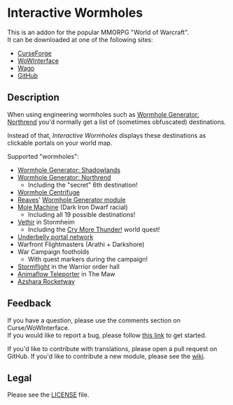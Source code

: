 # Interactive Wormholes

This is an addon for the popular MMORPG "World of Warcraft".  
It can be downloaded at one of the following sites:

- [CurseForge](https://www.curseforge.com/wow/addons/interactivewormholes)
- [WoWInterface](https://wowinterface.com/downloads/info24119)
- [Wago](https://addons.wago.io/addons/interactivewormholes)
- [GitHub](https://github.com/p3lim-wow/InteractiveWormholes/releases)

## Description

When using engineering wormholes such as [Wormhole Generator: Northrend](https://wowhead.com/item=48933) you'd normally get a list of (sometimes obfuscated) destinations.

Instead of that, *Interactive Wormholes* displays these destinations as clickable portals on your world map.

Supported "wormholes":

- [Wormhole Generator: Shadowlands](https://www.wowhead.com/item=172924)
- [Wormhole Generator: Northrend](https://www.wowhead.com/item=48933)
	- Including the "secret" 6th destination!
- [Wormhole Centrifuge](https://www.wowhead.com/item=112059)
- [Reaves](https://www.wowhead.com/item=132523)' [Wormhole Generator module](https://www.wowhead.com/item=132524)
- [Mole Machine](http://www.wowhead.com/spell=265225) (Dark Iron Dwarf racial)
	- Including all 19 possible destinations!
- [Vethir](https://www.wowhead.com/npc=108685) in Stormheim
	- Including the [Cry More Thunder!](https://www.wowhead.com/quest=41950) world quest!
- [Underbelly portal network](https://www.wowhead.com/item=138028)
- Warfront Flightmasters (Arathi + Darkshore)
- War Campaign footholds
	- With quest markers during the campaign!
- [Stormflight](https://www.wowhead.com/npc=96679) in the Warrior order hall
- [Animaflow Teleporter](https://www.wowhead.com/npc=172925) in The Maw
- [Azshara Rocketway](https://www.wowhead.com/npc=43217)

## Feedback

If you have a question, please use the comments section on Curse/WoWInterface.  
If you would like to report a bug, please follow [this link](https://github.com/p3lim-wow/InteractiveWormholes/issues?q=) to get started.

If you'd like to contribute with translations, please open a pull request on GitHub.
If you'd like to contribute a new module, please see the [wiki](https://github.com/p3lim-wow/InteractiveWormholes/wiki).

## Legal

Please see the [LICENSE](https://github.com/p3lim-wow/InteractiveWormholes/blob/master/LICENSE.txt) file.
